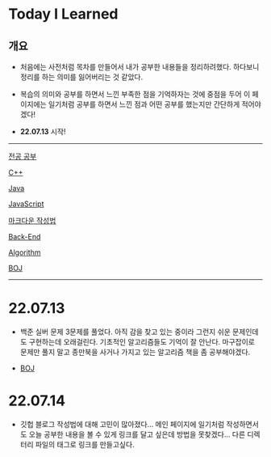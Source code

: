 # Today I Learned

## 개요

- 처음에는 사전처럼 목차를 만들어서 내가 공부한 내용들을 정리하려했다. 하다보니 정리를 하는 의미를 잃어버리는 것 같았다.

- 복습의 의미와 공부를 하면서 느낀 부족한 점을 기억하자는 것에 중점을 두어 이 페이지에는 일기처럼 
	공부를 하면서 느낀 점과 어떤 공부를 했는지만 간단하게 적어야겠다!

- **22.07.13** 시작!
---

[전공 공부](./Major/README.md)

[C++](./C++/README.md)

[Java](./Java/README.md)

[JavaScript](./JavaScript/README.md)

[마크다운 작성법](./md/README.md)

[Back-End](./Backend/README.md)

[Algorithm](./Algorithm/README.md)

[BOJ](./Algorithm/BOJ/README.md)

---

# 22.07.13

- 백준 실버 문제 3문제를 풀었다. 아직 감을 찾고 있는 중이라 그런지 쉬운 문제인데도 구현하는데 오래걸린다. 
	기초적인 알고리즘들도 기억이 잘 안난다. 마구잡이로 문제만 풀지 말고 종만북을 사거나 가지고 있는 알고리즘 책을 좀 공부해야겠다.

- [BOJ](./Algorithm/BOJ/README.md#22.07.13) 

# 22.07.14

- 깃헙 블로그 작성법에 대해 고민이 많아졌다... 메인 페이지에 일기처럼 작성하면서도 
	오늘 공부한 내용을 볼 수 있게 링크를 달고 싶은데 방법을 못찾겠다... 다른 디렉터리 파일의 태그로 링크를 만들고싶다.
	
	